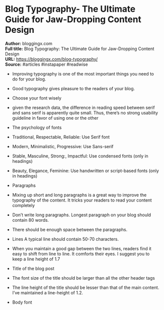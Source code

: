# Blog Typography- The Ultimate Guide for Jaw-Dropping Content Design

**Author:** bloggingx.com  
**Full title:** Blog Typography: The Ultimate Guide for Jaw-Dropping Content Design  
**URL:** https://bloggingx.com/blog-typography/  
**Source:** #articles #instapaper #readwise

- Improving typography is one of the most important things you need to do for your blog. 
   
- Good typography gives pleasure to the readers of your blog. 
   
- Choose your font wisely 
   
- given the research data, the difference in reading speed between serif and sans serif is apparently quite small. Thus, there’s no strong usability guideline in favor of using one or the other 
   
- The psychology of fonts 
   
- Traditional, Respectable, Reliable: Use Serif font 
   
- Modern, Minimalistic, Progressive: Use Sans-serif 
   
- Stable, Masculine, Strong:, Impactful: Use condensed fonts (only in headings) 
   
- Beauty, Elegance, Feminine: Use handwritten or script-based fonts (only in headings) 
   
- Paragraphs 
   
- Mixing up short and long paragraphs is a great way to improve the typography of the content. It tricks your readers to read your content completely 
   
- Don’t write long paragraphs. Longest paragraph on your blog should contain 80 words. 
   
- There should be enough space between the paragraphs. 
   
- Lines
  A typical line should contain 50-70 characters. 
   
- When you maintain a good gap between the two lines, readers find it easy to shift from line to line. It comforts their eyes. I suggest you to keep a line height of 1.7 
   
- Title of the blog post 
   
- The font size of the title should be larger than all the other header tags 
   
- The line height of the title should be lesser than that of the main content. I’ve maintained a line-height of 1.2. 
   
- Body font 
   
